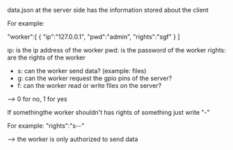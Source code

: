 data.json at the server side has the information stored about the client

For example:

"worker":[
        {
            "ip":"127.0.0.1",
            "pwd":"admin",
            "rights":"sgf"
        }
    ]

ip: is the ip address of the worker
pwd: is the password of the worker
rights: are the rights of the worker
- s: can the worker send data? (example: files)
- g: can the worker request the gpio pins of the server?
- f: can the worker read or write files on the server?

--> 0 for no, 1 for yes

If somethingthe worker shouldn't has rights of something just write "-"

For example:
"rights":"s--"

--> the worker is only authorized to send data